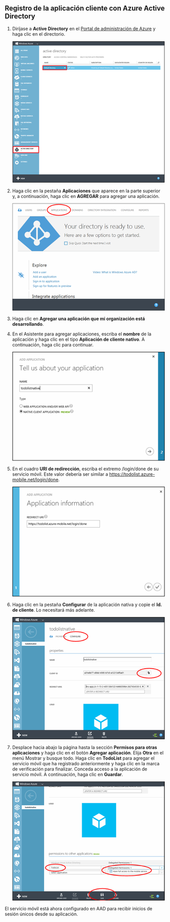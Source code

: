 ## <a name="register-app-aad"></a>Registro de la aplicación cliente con Azure Active Directory

1. Diríjase a **Active Directory** en el [Portal de administración de Azure] y haga clic en el directorio.

   ![](./media/mobile-services-dotnet-adal-register-client/mobile-services-select-aad.png)

2. Haga clic en la pestaña **Aplicaciones** que aparece en la parte superior y, a continuación, haga clic en **AGREGAR** para agregar una aplicación. 

   ![](./media/mobile-services-dotnet-adal-register-client/mobile-services-aad-applications-tab.png)

3. Haga clic en **Agregar una aplicación que mi organización está desarrollando**.

4. En el Asistente para agregar aplicaciones, escriba el **nombre** de la aplicación y haga clic en el tipo **Aplicación de cliente nativo**. A continuación, haga clic para continuar.

   ![](./media/mobile-services-dotnet-adal-register-client/mobile-services-native-selection.png)

5. En el cuadro **URI de redirección**, escriba el extremo /login/done de su servicio móvil. Este valor debería ser similar a https://todolist.azure-mobile.net/login/done.

   ![](./media/mobile-services-dotnet-adal-register-client/mobile-services-native-redirect-uri.png)

6. Haga clic en la pestaña **Configurar** de la aplicación nativa y copie el **Id. de cliente**. Lo necesitará más adelante.

   ![](./media/mobile-services-dotnet-adal-register-client/mobile-services-native-client-id.png)

7. Desplace hacia abajo la página hasta la sección **Permisos para otras aplicaciones** y haga clic en el botón **Agregar aplicación**. Elija **Otra** en el menú Mostrar y busque todo. Haga clic en **TodoList** para agregar el servicio móvil que ha registrado anteriormente y haga clic en la marca de verificación para finalizar. Conceda acceso a la aplicación de servicio móvil. A continuación, haga clic en **Guardar**.

   ![](./media/mobile-services-dotnet-adal-register-client/mobile-services-native-add-permissions.png)

El servicio móvil está ahora configurado en AAD para recibir inicios de sesión únicos desde su aplicación.


[Portal de administración de Azure]: https://manage.windowsazure.com/

<!---HONumber=August15_HO6-->